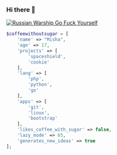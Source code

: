 ### Hi there 👋

[![Russian Warship Go Fuck Yourself](https://raw.githubusercontent.com/vshymanskyy/StandWithUkraine/main/badges/RussianWarship.svg)](https://stand-with-ukraine.pp.ua)
```php
$coffeewithoutsugar = [
    'name' => "Misha",
    'age' => 17,
    'projects' => [
        'spaceshield',
        'cookie'
    ],
    'lang' => [
        'php',
        'python',
        'go'
    ],
    'apps' => [
        'git',
        'linux',
        'bootstrap'
    ],
    'likes_coffee_with_sugar' => false,
    'lazy_mode' => 65,
    'generates_new_ideas' => true
];
```

